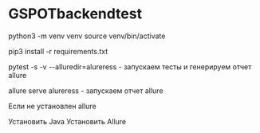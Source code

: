 # GSPOTbackendtest

python3 -m venv venv source venv/bin/activate

pip3 install -r requirements.txt

pytest -s -v --alluredir=alureress - запускаем тесты и генерируем отчет allure

allure serve alureress - запускаем отчет allure

Если не установлен allure

Установить Java
Установить Allure
